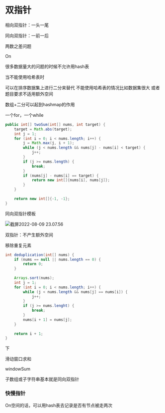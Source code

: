# 双指针

相向双指针：一头一尾



同向双指针：一前一后

两数之差问题



On



很多数据量大的问题的时候不允许用hash表



当不能使用哈希表时

可以在排序数据集上进行二分来替代
不能使用哈希表的情况比如数据集很大
或者题目要求不适用额外空间



数组+二分可以起到hashmap的作用



一个for，一个while

```java
public int[] twoSum(int[] nums, int target) {
    target = Math.abs(target);
    int j = 1;
    for (int i = 0; i < nums.length; i++) {
        j = Math.max(j, i + 1);
        while (j < nums.length && nums[j] - nums[i] < target) {
            j++;
        }
        if (j >= nums.length) {
            break;
        }
        if (nums[j] - nums[i] == target) {
            return new int[]{nums[i], nums[j]};
        }
    }
    
    return new int[]{-1, -1};
}
```





同向双指针模板



![截屏2022-08-09 23.07.56](https://xingqiu-tuchuang-1256524210.cos.ap-shanghai.myqcloud.com/3978/%E6%88%AA%E5%B1%8F2022-08-09%2023.07.56.png)





双指针：不产生额外空间



移除重复元素

```java
int deduplication(int[] nums) {
	if (nums == null || nums.length == 0) {
        return 0;
	}
    
    Arrays.sort(nums);
    int j = 1;
    for (int i = 0; i < nums.length; i++) {
        while (j < nums.length && nums[j] == nums[i]) {
            j++;
        }
        if (j >= nums.lenght) {
            break;
        }
        nums[i + 1] = nums[j];
    }
    
    return i + 1;
}
```





下

滑动窗口求和

windowSum





子数组或子字符串基本就是同向双指针





### 快慢指针

On空间的话，可以用hash表去记录是否有节点被走两次



